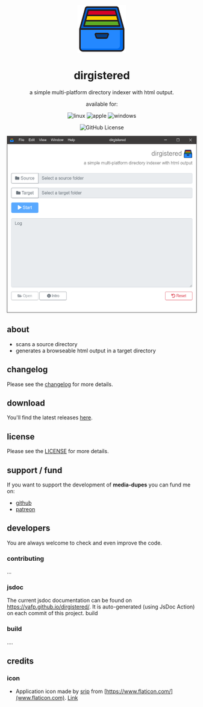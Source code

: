 <p align="center">
  <a href="#"><img src="https://raw.githubusercontent.com/yafp/dirgistered/master/.github/images/logo/128x128.png" width="128"></a>
</p>

<div align="center">
  <h1>dirgistered</h1>

a simple multi-platform directory indexer with html output.

available for:

![linux](https://raw.githubusercontent.com/yafp/media-dupes/master/.github/images/platform/linux_32x32.png)
![apple](https://raw.githubusercontent.com/yafp/media-dupes/master/.github/images/platform/apple_32x32.png)
![windows](https://raw.githubusercontent.com/yafp/media-dupes/master/.github/images/platform/windows_32x32.png)

![GitHub License](https://img.shields.io/github/license/yafp/dirgistered.svg)

![ui](https://raw.githubusercontent.com/yafp/dirgistered/master/.github/images/screenshots/ui_latest.png)

</div>


## about
* scans a source directory
* generates a browseable html output in a target directory


## changelog
Please see the [changelog](docs/CHANGELOG.md) for more details.


## download
You'll find the latest releases [here](https://github.com/yafp/dirgistered/releases).


## license
Please see the [LICENSE](LICENSE) for more details.


## support / fund
If you want to support the development of **media-dupes** you can fund me on:

* [github](https://github.com/sponsors/yafp)
* [patreon](https://www.patreon.com/yafp)


## developers

You are always welcome to check and even improve the code.

### contributing
...

### jsdoc

The current jsdoc documentation can be found on https://yafp.github.io/dirgistered/. It is auto-generated (using JsDoc Action) on each commit of this project.
build

### build
....


## credits
### icon
* Application icon made by [srip](https://www.flaticon.com/authors/srip) from [https://www.flaticon.com/](www.flaticon.com). [Link](https://www.flaticon.com/free-icon/file-system_2345412?term=directory&page=1&position=24)
